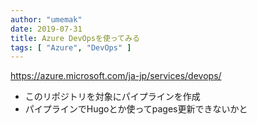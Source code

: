 ```yaml
---
author: "umemak"
date: 2019-07-31
title: Azure DevOpsを使ってみる
tags: [ "Azure", "DevOps" ]
---
```


https://azure.microsoft.com/ja-jp/services/devops/

* このリポジトリを対象にパイプラインを作成
* パイプラインでHugoとか使ってpages更新できないかと
